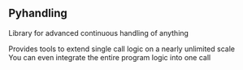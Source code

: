 ## Pyhandling
Library for advanced continuous handling of anything

Provides tools to extend single call logic on a nearly unlimited scale</br>
You can even integrate the entire program logic into one call

